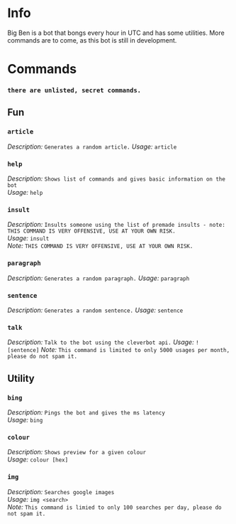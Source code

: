 # Info
Big Ben is a bot that bongs every hour in UTC and has some utilities. More commands are to come, as this bot is still in development.

# Commands
### `there are unlisted, secret commands.`
  
## Fun
### `article`
*Description:* `Generates a random article.`
*Usage:* `article`
### `help`  
*Description:* `Shows list of commands and gives basic information on the bot`  
*Usage:* `help`  
### `insult`  
*Description:* `Insults someone using the list of premade insults - note: THIS COMMAND IS VERY OFFENSIVE, USE AT YOUR OWN RISK.`  
*Usage:* `insult`  
*Note:* `THIS COMMAND IS VERY OFFENSIVE, USE AT YOUR OWN RISK.`
### `paragraph`
*Description:* `Generates a random paragraph.`
*Usage:* `paragraph`
### `sentence`
*Description:* `Generates a random sentence.`
*Usage:* `sentence`
### `talk`
*Description:* `Talk to the bot using the cleverbot api.`
*Usage:* `! [sentence]`
*Note:* `This command is limited to only 5000 usages per month, please do not spam it.`
  
## Utility
### `bing`  
*Description:* `Pings the bot and gives the ms latency`  
*Usage:* `bing`  
### `colour`  
*Description:* `Shows preview for a given colour`  
*Usage:* `colour [hex]`  
### `img`  
*Description:* `Searches google images`  
*Usage:* `img <search>`  
*Note:* `This command is limied to only 100 searches per day, please do not spam it.`